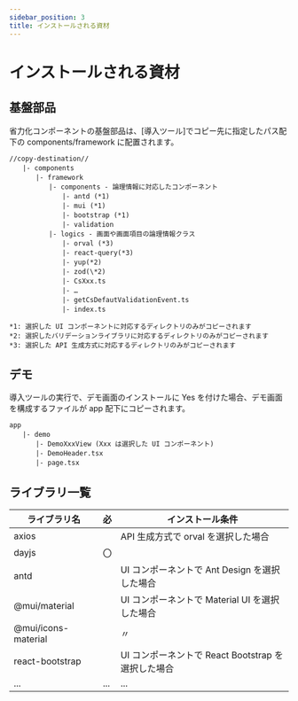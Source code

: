 ```yaml
---
sidebar_position: 3
title: インストールされる資材
---
```


# インストールされる資材

## 基盤部品

省力化コンポーネントの基盤部品は、[導入ツール]でコピー先に指定したパス配下の components/framework に配置されます。

```
//copy-destination//
　　|- components
　　　　|- framework
　　　　　　|- components - 論理情報に対応したコンポーネント
　　　　　　　　|- antd (*1)
　　　　　　　　|- mui (*1)
　　　　　　　　|- bootstrap (*1)
　　　　　　　　|- validation
　　　　　　|- logics - 画面や画面項目の論理情報クラス
　　　　　　　　|- orval (*3)
　　　　　　　　|- react-query(*3)
　　　　　　　　|- yup(*2)
　　　　　　　　|- zod(\*2)
　　　　　　　　|- CsXxx.ts
　　　　　　　　|- …
　　　　　　　　|- getCsDefautValidationEvent.ts
　　　　　　　　|- index.ts

*1: 選択した UI コンポーネントに対応するディレクトリのみがコピーされます
*2: 選択したバリデーションライブラリに対応するディレクトリのみがコピーされます
*3: 選択した API 生成方式に対応するディレクトリのみがコピーされます
```

## デモ

導入ツールの実行で、デモ画面のインストールに Yes を付けた場合、デモ画面を構成するファイルが app 配下にコピーされます。

```
app
　　|- demo
　　　　|- DemoXxxView (Xxx は選択した UI コンポーネント)
　　　　|- DemoHeader.tsx
　　　　|- page.tsx
```

## ライブラリ一覧

| ライブラリ名        | 必  | インストール条件                                   |
| ------------------- | --- | -------------------------------------------------- |
| axios               |     | API 生成方式で orval を選択した場合                |
| dayjs               | 〇  |                                                    |
| antd                |     | UI コンポーネントで Ant Design を選択した場合      |
| @mui/material       |     | UI コンポーネントで Material UI を選択した場合     |
| @mui/icons-material |     | 〃                                                 |
| react-bootstrap     |     | UI コンポーネントで React Bootstrap を選択した場合 |
| ...                 | ... | ...                                                |
